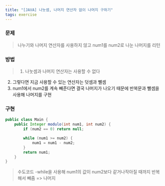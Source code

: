 ```yaml
---
title: "[JAVA] 나눗셈, 나머지 연산자 없이 나머지 구하기"
tags: exercise
---
```


### 문제
>나누기와 나머지 연산자를 사용하지 않고 num1를 num2로 나눈 나머지를 리턴

### 방법
>1. 나눗셈과 나머지 연산자는 사용할 수 없다
2. 그렇다면 지금 사용할 수 있는 연산자는 덧셈과 뺄셈
3. num1에서 num2를 계속 빼준다면 결국 나머지가 나오기 때문에 반복문과 뺄셈을 사용해 나머지를 구현

### 구현
```java
public class Main {
    public Integer modulo(int num1, int num2) {
        if (num2 == 0) return null;

        while (num1 >= num2) {
            num1 = num1 - num2;
        }
        return num1;
    }
}

```

>수도코드
-while을 사용해 num1의 값이 num2보다 같거나작아질 때까지 반복해서 빼줌 => 나머지


